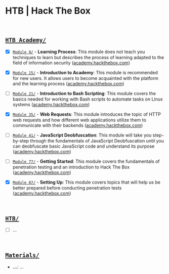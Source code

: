 # HTB | Hack The Box


<br />

## [`HTB Academy/`](Academy/)
- [x] [`Module 9/`](Academy/Module%209/) - **Learning Process**: This module does not teach you techniques to learn but describes the process of learning adapted to the field of information security ([academy.hackthebox.com](https://academy.hackthebox.com/module/details/9))
- [x] [`Module 15/`](Academy/Module%2015/) - **Introduction to Academy**: This module is recommended for new users. It allows users to become acquainted with the platform and the learning process ([academy.hackthebox.com](https://academy.hackthebox.com/module/details/15))
- [ ] [`Module 21/`](Academy/Module%2021/) - **Introduction to Bash Scripting**: This module covers the basics needed for working with Bash scripts to automate tasks on Linux systems ([academy.hackthebox.com](https://academy.hackthebox.com/module/details/21))
- [x] [`Module 35/`](Academy/Module%2035/) - **Web Requests**: This module introduces the topic of HTTP web requests and how different web applications utilize them to communicate with their backends ([academy.hackthebox.com](https://academy.hackthebox.com/module/details/35))
- [ ] [`Module 41/`](Academy/Module%2041/) - **JavaScript Deobfuscation**: This module will take you step-by-step through the fundamentals of JavaScript Deobfuscation until you can deobfuscate basic JavaScript code and understand its purpose ([academy.hackthebox.com](https://academy.hackthebox.com/module/details/41))
- [ ] [`Module 77/`](Academy/Module%2077/) - **Getting Started**: This module covers the fundamentals of penetration testing and an introduction to Hack The Box ([academy.hackthebox.com](https://academy.hackthebox.com/module/details/77))
- [x] [`Module 87/`](Academy/Module%2087/) - **Setting Up**: This module covers topics that will help us be better prepared before conducting penetration tests ([academy.hackthebox.com](https://academy.hackthebox.com/module/details/87))


<br />

## [`HTB/`](HTB/)
- [ ] ...


<br />

## [`Materials/`](Materials/)
- **...**: ...



